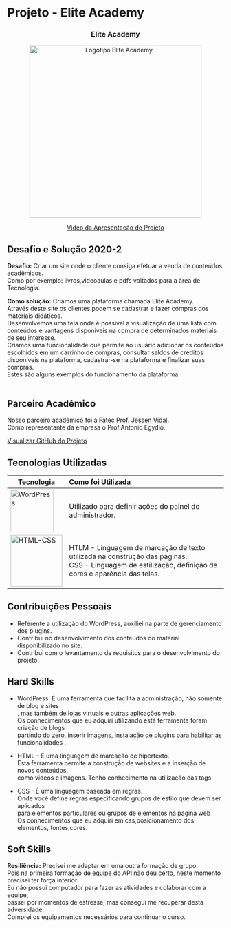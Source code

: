 # Projeto - Elite Academy

<div align=center>
 <h3>Elite Academy</h3>
  <img src="https://user-images.githubusercontent.com/111800315/192763939-29ea9044-a834-4df3-9da0-8f6eb83dadf5.gif" width=400 alt="Logotipo Elite Academy" />
 
  <a href="https://drive.google.com/file/d/171P9D6hfO-bxYBSApbL8MUAtkh-QTQEs/view?usp=sharing">Video da Apresentação do Projeto</a>
</div>

## Desafio e Solução 2020-2

<b>Desafio:</b> Criar um site onde o cliente consiga efetuar a venda de conteúdos acadêmicos.<br>
Como por exemplo: livros,videoaulas e pdfs voltados para a área de Tecnologia.

<b>Como solução:</b> Criamos uma plataforma chamada Elite Academy.<br>
Através deste site os clientes podem se cadastrar e fazer compras dos materiais didáticos.<br>
Desenvolvemos uma tela onde é possível a visualização de uma lista com conteúdos e vantagens disponíveis na compra de determinados materiais de seu interesse.<br>
Criamos uma funcionalidade que permite ao usuário adicionar os conteúdos
escolhidos em um carrinho de compras, consultar saldos de créditos disponíveis na plataforma, cadastrar-se na plataforma e finalizar suas compras.<br> 
Estes são alguns exemplos do funcionamento da plataforma.   
<br>

## Parceiro Acadêmico
Nosso parceiro acadêmico foi a <a href="https://fatecsjc-prd.azurewebsites.net/">Fatec Prof. Jessen Vidal</a>.<br>
Como representante da empresa o Prof.Antonio Egydio.

[Visualizar GitHub do Projeto](https://github.com/Ritas2022/ProjetoIntegrador01)

## Tecnologias Utilizadas

|Tecnologia|Como foi Utilizada|
|-|:-|
|<img src="https://github.com/Ritas2022/Portfolio/assets/111800315/2891daee-019b-47ea-a37b-017f8922c4d4" height="100" title="WordPress"/>|Utilizado para definir ações do painel do administrador.|
|<img src="https://github.com/Ritas2022/Portfolio/assets/111800315/f9b39075-4628-4485-a26c-8b954368b684" height="120" title="HTML-CSS"/>|HTLM - Linguagem de marcação de texto utilizada na construção das páginas. <br> CSS - Linguagem de estilização, definição de cores e aparência das telas.|

## Contribuições Pessoais

- Referente a utilização do WordPress, auxiliei na parte de gerenciamento dos plugins.<br>
- Contribui no desenvolvimento dos conteúdos do material disponibilizado no site.<br>
- Contribui com o levantamento de requisitos para o desenvolvimento do projeto.<br>

## Hard Skills
- WordPress: É uma ferramenta que facilita a administração, não somente de blog e sites<br>, mas também de lojas virtuais e outras aplicações web.<br>
Os conhecimentos que eu adquiri utilizando está ferramenta foram criação de blogs<br>
partindo do zero, inserir imagens, instalação de plugins para habilitar as funcionalidades .<br> 

- HTML - É uma linguagem de marcação de hipertexto.<br>
Esta ferramenta permite a construção de websites e a inserção de novos conteúdos,<br>
como videos e imagens.
Tenho conhecimento na utilização das tags<br>

- CSS - É uma linguagem baseada em regras.<br>
Onde você define regras especificando grupos de estilo que devem ser aplicados<br>
para elementos particulares ou grupos de elementos na pagina web<br>
Os conhecimentos que eu adquiri em css,posicionamento dos elementos, fontes,cores.

## Soft Skills

<b>Resiliência:</b> Precisei me adaptar em uma outra formação de grupo.<br>
Pois na primeira formação de equipe do API não deu certo, neste momento precisei ter força interior.<br>
Eu não possui computador para fazer as atividades e colaborar com a equipe,<br>
passei por momentos de estresse, mas consegui me recuperar desta adversidade.<br>
Comprei os equipamentos necessários para continuar o curso. <br> 